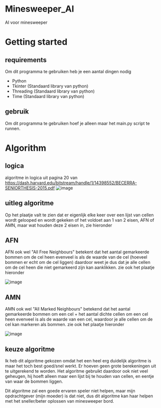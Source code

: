 # Minesweeper_AI
AI voor minesweeper

# Getting started

## requirements
Om dit programma te gebruiken heb je een aantal dingen nodig

  - Python
  - Tkinter (Standaard library van python)
  - Threading (Standaard library van python)
  - Time (Standaard library van python)

## gebruik
Om dit programma te gebruiken hoef je alleen maar het main.py script te runnen.


# Algorithm
## logica
algoritme in logica uit pagina 20 van https://dash.harvard.edu/bitstream/handle/1/14398552/BECERRA-SENIORTHESIS-2015.pdf
![image](https://user-images.githubusercontent.com/90763686/176479118-8d5163fe-e1e6-4cd6-b321-7dc179ec49d8.png)

## uitleg algoritme
Op het plaatje valt te zien dat er eigenlijk elke keer over een lijst van cellen wordt gelooped en wordt gekeken of het voldoet aan 1 van 2 eisen, AFN of AMN, maar wat houden deze 2 eisen in, zie hieronder

## AFN
AFN ook wel "All Free Neighbours" betekent dat het aantal gemarkeerde bommen om de cel heen evenveel is als de waarde van de cel (hoeveel bommen er echt om de cel liggen) daardoor weet je dus dat je alle cellen om de cel heen die niet gemarkeerd zijn kan aanklikken.
zie ook het plaatje hieronder 

![image](https://user-images.githubusercontent.com/90763686/176496589-047c8d43-8700-4919-b7bc-33d780939e7a.png)

## AMN
AMN ook wel "All Marked Neighbours" betekend dat het aantal gemarkeerde bommen om een cel + het aantal dichte cellen om een cel heen evenveel is als de waarde van een cel, waardoor je alle cellen om de cel kan markeren als bommen.
zie ook het plaatje hieronder

![image](https://user-images.githubusercontent.com/90763686/176498713-9467036b-a882-4b86-8da0-a5399729efdc.png)
 
## keuze algoritme
Ik heb dit algoritme gekozen omdat het een heel erg duidelijk algoritme is maar het toch best goed/snel werkt. Er hoeven geen grote berekeningen uit te uitgerekend te worden. Het algoritme gebruikt daardoor ook niet veel geheugen, hij hoeft alleen maar een lijst bij te houden van cellen, en eentje van waar de bommen liggen.

Dit algoritme zal een goede ervaren speler niet helpen, maar mijn opdrachtgever (mijn moeder) is dat niet, dus dit algoritme kan haar helpen met het sneller/beter oplossen van minesweeper bord.


